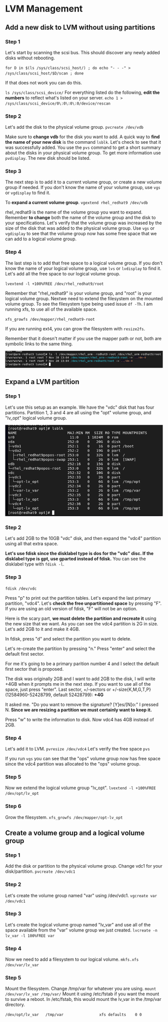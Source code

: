 # LVM Management

## Add a new disk to LVM without using partitions

### Step 1
Let's start by scanning the scsi bus. This should discover any newly added disks without rebooting. 

``for D in $(ls /sys/class/scsi_host/) ; do echo "- - -" > /sys/class/scsi_host/$D/scan ; done``

If that does not work you can do this.

``ls /sys/class/scsi_device/``
For everything listed do the following, **edit the numbers** to reflect what's listed on your server.
``echo 1 > /sys/class/scsi_device/0\:0\:0\:0/device/rescan``

### Step 2
Let's add the disk to the physical volume group.
``pvcreate /dev/vdb``

Make sure to **change vdb** for the disk you want to add. A quick way to **find the name of your new disk** is the command ``lsblk``. Let's check to see that it was successfully added. You use the ``pvs`` command to get a short summary about the disks in your physical volume group. To get more information use ``pvdisplay``. The new disk should be listed.

### Step 3 ###
The next step is to add it to a current volume group, or create a new volume group if needed. If you don't know the name of your volume group, use ``vgs`` or ``vgdisplay`` to find it.

To **expand a current volume group**.
``vgextend rhel_redhat9 /dev/vdb`` 

rhel_redhat9 is the name of the volume group you want to expand. Remember **to change** both the name of the volume group and the disk to your specifications. Let's verify that the volume group was increased by the size of the disk that was added to the physical volume group. Use ``vgs`` or ``vgdisplay`` to see that the volume group now has some free space that we can add to a logical volume group.

### Step 4 ###
The last step is to add that free space to a logical volume group. If you don't know the name of your logical volume group, use ``lvs`` or ``lvdisplay`` to find it. Let's add all the free space to our logical volume group.

``lvextend -l +100%FREE /dev/rhel_redhat9/root``

Remember that "rhel_redhat9" is your volume group, and "root" is your logical volume group.
Nextwe need to extend the filesystem on the mounted volume group. To see the filesystem type being used issue ``df -Th``. I am running xfs, to use all of the available space.

``xfs_growfs /dev/mapper/rhel_redhat9-root``

If you are running ext4, you can grow the filesystem with ``resize2fs``.

Remember that it doesn't matter if you use the mapper path or not, both are symbolic links to the same thing.

![LVM-Mapper](pictures/lvm-mapper.png)

## Expand a LVM partition

### Step 1 ###
Let's use this setup as an example.
We have the "vdc" disk that has four partitions.
Partition 1, 3 and 4 are all using the "opt" volume group, and "lv_opt" logical volume group.

![lsblk](pictures/lvm1.png)

### Step 2 ###
Let's add 2GB to the 10GB "vdc" disk, and then expand the "vdc4" partition using all that extra space.

**Let's use fdisk since the disklabel type is dos for the "vdc" disc. If the disklabel type is gpt, use gparted instead of fdisk.** You can see the disklabel type with ``fdisk -l``.

### Step 3 ###

``fdisk /dev/vdc``

Press "p" to print out the partition tables. Let's expand the last primary partition, "vdc4". Let's **check the free unpartitioned space** by pressing "F". If you are using an old version of fdisk, "F" will not be an option.

Here is the scary part, **we must delete the partition and recreate it** using the new size that we want. As you can see the vdc4 partition is 2G in size. Let's add 2GB to it and make it 4GB.

In fdisk, press "d" and select the partition you want to delete.

Let's re-create the partition by pressing "n." Press "enter" and select the default first sector.

For me it's going to be a primary parition number 4 and I select the default first sector that is proposed.

The disk was originally 2GB and I want to add 2GB to the disk, I will write +4GB when it prompts me in the next step. If you want to use all of the space, just press "enter".
Last sector, +/-sectors or +/-size{K,M,G,T,P} (12584960-52428799, default 52428799): **+4G**

It asked me. "Do you want to remove the signature? [Y]es/[N]o:" I pressed N. **Since we are resizing a partition we must certainly want to keep it.**

Press "w" to write the information to disk. Now vdc4 has 4GB instead of 2GB.

### Step 4 ###

Let's add it to LVM.  ``pvresize /dev/vdc4`` Let's verify the free space ``pvs``

If you run ``vgs`` you can see that the "ops" volume group now has free space since the vdc4 partition was allocated to the "ops" volume group.

### Step 5 ###

Now we extend the logical volume group "lv_opt". 
``lvextend -l +100%FREE /dev/opt/lv_opt``

### Step 6 ###

Grow the filesystem.
``xfs_growfs /dev/mapper/opt-lv_opt``

## Create a volume group and a logical volume group ###

### Step 1 ###

Add the disk or partition to the physical volume group. Change vdc1 for your disk/partition.
``pvcreate /dev/vdc1`` 

### Step 2 ###

Let's create the volume group named "var" using /dev/vdc1.
``vgcreate var /dev/vdc1``

### Step 3 ###

Let's create the logical volume group named "lv_var" and use all of the space available from the "var" volume group we just created. 
``lvcreate -n lv_var -l 100%FREE var``

### Step 4 ###

Now we need to add a filesystem to our logical volume.
``mkfs.xfs /dev/var/lv_var``

### Step 5 ###

Mount the filesystem. Change /tmp/var for whatever you are using.
``mount /dev/var/lv_var /tmp/var/``
Mount it using /etc/fstab if you want the mount to survive a reboot. In /etc/fstab, this would mount the lv_var in the /tmp/var directory.

``/dev/opt/lv_var	/tmp/var				xfs	defaults	0 0``